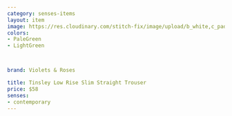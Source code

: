 ```yaml
---
category: senses-items
layout: item
image: https://res.cloudinary.com/stitch-fix/image/upload/b_white,c_pad,dpr_1.0,f_auto,h_150,q_auto,w_150/v1680801467/yxd0phmn73v27wtinkho.jpg
colors: 
- PaleGreen
- LightGreen



brand: Violets & Roses

title: Tinsley Low Rise Slim Straight Trouser
price: $58
senses:
- contemporary
---
```







